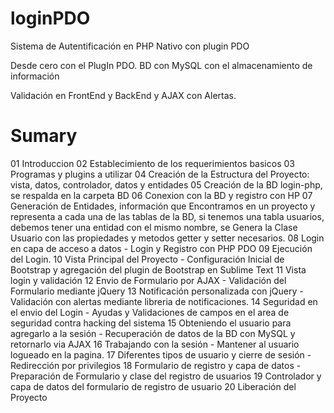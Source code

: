# loginPDO
Sistema de Autentificación en PHP Nativo con plugin PDO

Desde cero con el PlugIn PDO.
BD con MySQL con el almacenamiento de información

Validación en FrontEnd y BackEnd y AJAX con Alertas.

# Sumary
01 Introduccion
02 Establecimiento de los requerimientos basicos
03 Programas y plugins a utilizar
04 Creación de la Estructura del Proyecto: vista, datos, controlador, datos y entidades
05 Creación de la BD login-php, se respalda en la carpeta BD
06 Conexion con la BD y registro con HP
07 Generación de Entidades, información que Encontramos en un proyecto y representa a cada una de las tablas de la BD, si tenemos una tabla usuarios, debemos tener una entidad con el mismo nombre, se Genera la Clase Usuario con las propiedades y metodos getter y setter necesarios.
08 Login en capa de acceso a datos - Login y Registro con PHP PDO
09 Ejecución del Login.
10 Vista Principal del Proyecto - Configuración Inicial de Bootstrap y agregación del plugin de Bootstrap en Sublime Text
11 Vista login y validación
12 Envio de Formulario por AJAX - Validación del Formulario mediante jQuery
13 Notificación personalizada con jQuery - Validación  con alertas mediante libreria de notificaciones.
14 Seguridad en el envio del Login - Ayudas y Validaciones de campos en el area de seguridad contra hacking del sistema
15 Obteniendo el usuario para agregarlo a la sesión - Recuperación de datos de la BD con MySQL y retornarlo via AJAX
16 Trabajando con la sesión - Mantener al usuario logueado en la pagina.
17 Diferentes tipos de usuario y cierre de sesión - Redirección por privilegios
18 Formulario de registro y capa de datos - Preparación de Formulario y clase del registro de usuarios
19 Controlador y capa de datos del formulario de registro de usuario
20 Liberación del Proyecto
